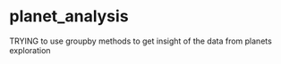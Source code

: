 # planet_analysis
TRYING to use groupby methods to get insight of the data from planets exploration
